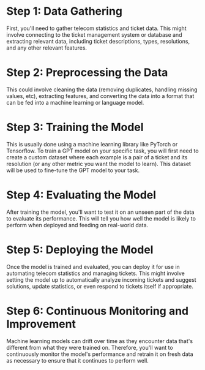 # Step 1: Data Gathering
First, you'll need to gather telecom statistics and ticket data. This might involve connecting to the ticket management system or database and extracting relevant data, including ticket descriptions, types, resolutions, and any other relevant features.

# Step 2: Preprocessing the Data
This could involve cleaning the data (removing duplicates, handling missing values, etc), extracting features, and converting the data into a format that can be fed into a machine learning or language model.

# Step 3: Training the Model
This is usually done using a machine learning library like PyTorch or Tensorflow. To train a GPT model on your specific task, you will first need to create a custom dataset where each example is a pair of a ticket and its resolution (or any other metric you want the model to learn). This dataset will be used to fine-tune the GPT model to your task.

# Step 4: Evaluating the Model
After training the model, you'll want to test it on an unseen part of the data to evaluate its performance. This will tell you how well the model is likely to perform when deployed and feeding on real-world data.

# Step 5: Deploying the Model
Once the model is trained and evaluated, you can deploy it for use in automating telecom statistics and managing tickets. This might involve setting the model up to automatically analyze incoming tickets and suggest solutions, update statistics, or even respond to tickets itself if appropriate.

# Step 6: Continuous Monitoring and Improvement
Machine learning models can drift over time as they encounter data that's different from what they were trained on. Therefore, you'll want to continuously monitor the model's performance and retrain it on fresh data as necessary to ensure that it continues to perform well.